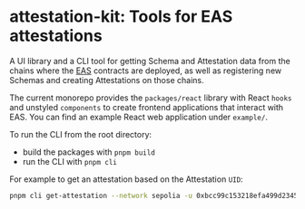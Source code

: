 # attestation-kit: Tools for EAS attestations

A UI library and a CLI tool for getting Schema and Attestation data
from the chains where the [EAS](https://attest.org/) contracts are deployed,
as well as registering new Schemas and creating Attestations on those chains.

The current monorepo provides the `packages/react` library with React `hooks` and
unstyled `components` to create frontend applications that interact with EAS.
You can find an example React web application under `example/`.

To run the CLI from the root directory:

- build the packages with `pnpm build`
- run the CLI with `pnpm cli`

For example to get an attestation based on the Attestation `UID`:

```bash
pnpm cli get-attestation --network sepolia -u 0xbcc99c153218efa499d234598db9ce30d0e9bb8a8ceba557150974e5a2768430
```
